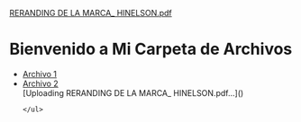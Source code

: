 [RERANDING DE LA MARCA_ HINELSON.pdf](https://github.com/user-attachments/files/16026154/RERANDING.DE.LA.MARCA_.HINELSON.pdf)<!DOCTYPE html>
<html lang="es">
<head>
    <meta charset="UTF-8">
    <meta name="viewport" content="width=device-width, initial-scale=1.0">
    <title>Mi Carpeta de Archivos</title>
</head>
<body>
    <h1>Bienvenido a Mi Carpeta de Archivos</h1>
    <ul>
        <li><a href="archivo1.pdf">Archivo 1</a></li>
        <li><a href="archivo2.docx">Archivo 2</a></li>
        <!-- Agrega más enlaces a tus archivos aquí -->[Uploading RERANDING DE LA MARCA_ HINELSON.pdf…]()

    </ul>
</body>
</html>
